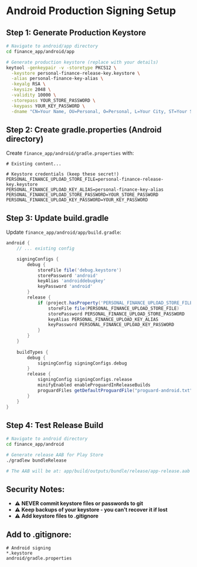 # Android Production Signing Setup

## Step 1: Generate Production Keystore

```bash
# Navigate to android/app directory
cd finance_app/android/app

# Generate production keystore (replace with your details)
keytool -genkeypair -v -storetype PKCS12 \
  -keystore personal-finance-release-key.keystore \
  -alias personal-finance-key-alias \
  -keyalg RSA \
  -keysize 2048 \
  -validity 10000 \
  -storepass YOUR_STORE_PASSWORD \
  -keypass YOUR_KEY_PASSWORD \
  -dname "CN=Your Name, OU=Personal, O=Personal, L=Your City, ST=Your State, C=US"
```

## Step 2: Create gradle.properties (Android directory)

Create `finance_app/android/gradle.properties` with:

```properties
# Existing content...

# Keystore credentials (keep these secret!)
PERSONAL_FINANCE_UPLOAD_STORE_FILE=personal-finance-release-key.keystore
PERSONAL_FINANCE_UPLOAD_KEY_ALIAS=personal-finance-key-alias
PERSONAL_FINANCE_UPLOAD_STORE_PASSWORD=YOUR_STORE_PASSWORD
PERSONAL_FINANCE_UPLOAD_KEY_PASSWORD=YOUR_KEY_PASSWORD
```

## Step 3: Update build.gradle

Update `finance_app/android/app/build.gradle`:

```gradle
android {
    // ... existing config

    signingConfigs {
        debug {
            storeFile file('debug.keystore')
            storePassword 'android'
            keyAlias 'androiddebugkey'
            keyPassword 'android'
        }
        release {
            if (project.hasProperty('PERSONAL_FINANCE_UPLOAD_STORE_FILE')) {
                storeFile file(PERSONAL_FINANCE_UPLOAD_STORE_FILE)
                storePassword PERSONAL_FINANCE_UPLOAD_STORE_PASSWORD
                keyAlias PERSONAL_FINANCE_UPLOAD_KEY_ALIAS
                keyPassword PERSONAL_FINANCE_UPLOAD_KEY_PASSWORD
            }
        }
    }
    
    buildTypes {
        debug {
            signingConfig signingConfigs.debug
        }
        release {
            signingConfig signingConfigs.release
            minifyEnabled enableProguardInReleaseBuilds
            proguardFiles getDefaultProguardFile("proguard-android.txt"), "proguard-rules.pro"
        }
    }
}
```

## Step 4: Test Release Build

```bash
# Navigate to android directory
cd finance_app/android

# Generate release AAB for Play Store
./gradlew bundleRelease

# The AAB will be at: app/build/outputs/bundle/release/app-release.aab
```

## Security Notes:
- ⚠️  **NEVER commit keystore files or passwords to git**
- ⚠️  **Keep backups of your keystore - you can't recover it if lost**
- ⚠️  **Add keystore files to .gitignore**

## Add to .gitignore:
```
# Android signing
*.keystore
android/gradle.properties
```
